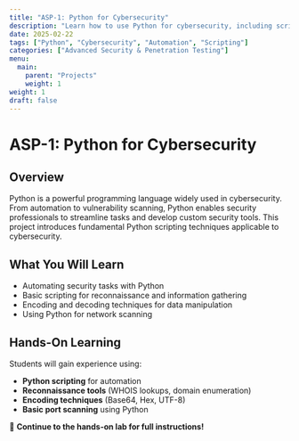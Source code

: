 ```yaml
---
title: "ASP-1: Python for Cybersecurity"
description: "Learn how to use Python for cybersecurity, including scripting, reconnaissance, and encoding techniques."
date: 2025-02-22
tags: ["Python", "Cybersecurity", "Automation", "Scripting"]
categories: ["Advanced Security & Penetration Testing"]
menu:
  main:
    parent: "Projects"
    weight: 1
weight: 1
draft: false
---
```


# ASP-1: Python for Cybersecurity

## Overview
Python is a powerful programming language widely used in cybersecurity. From automation to vulnerability scanning, Python enables security professionals to streamline tasks and develop custom security tools. This project introduces fundamental Python scripting techniques applicable to cybersecurity.

## What You Will Learn
- Automating security tasks with Python  
- Basic scripting for reconnaissance and information gathering  
- Encoding and decoding techniques for data manipulation  
- Using Python for network scanning  

## Hands-On Learning
Students will gain experience using:  
- **Python scripting** for automation  
- **Reconnaissance tools** (WHOIS lookups, domain enumeration)  
- **Encoding techniques** (Base64, Hex, UTF-8)  
- **Basic port scanning** using Python  

🔗 **Continue to the hands-on lab for full instructions!**
